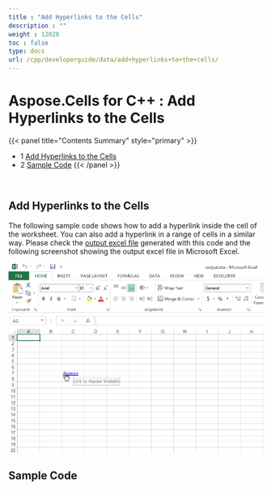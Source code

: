 ```yaml
---
title : "Add Hyperlinks to the Cells" 
description : "" 
weight : 12028 
toc : false
type: docs
url: /cpp/developerguide/data/add+hyperlinks+to+the+cells/
---
```


# Aspose.Cells for C++ : Add Hyperlinks to the Cells


{{< panel title="Contents Summary" style="primary" >}}
*   1 [Add Hyperlinks to the Cells](#add-hyperlinks-to-the-cells)
*   2 [Sample Code](#sample-code)
{{< /panel >}}
 

 

## Add Hyperlinks to the Cells

The following sample code shows how to add a hyperlink inside the cell of the worksheet. You can also add a hyperlink in a range of cells in a similar way. Please check the [output excel file](https://docs2.aspose.com/cells/cpp/attachments/22970921/23167002.xlsx) generated with this code and the following screenshot showing the output excel file in Microsoft Excel.

![image](23167003.png)

## Sample Code


